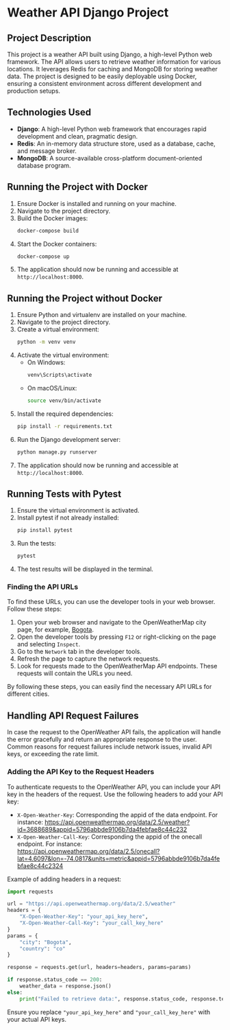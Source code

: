 # Weather API Django Project

## Project Description
This project is a weather API built using Django, a high-level Python web framework. The API allows users to retrieve weather information for various locations. It leverages Redis for caching and MongoDB for storing weather data. The project is designed to be easily deployable using Docker, ensuring a consistent environment across different development and production setups.

## Technologies Used
- **Django**: A high-level Python web framework that encourages rapid development and clean, pragmatic design.
- **Redis**: An in-memory data structure store, used as a database, cache, and message broker.
- **MongoDB**: A source-available cross-platform document-oriented database program.

## Running the Project with Docker
1. Ensure Docker is installed and running on your machine.
2. Navigate to the project directory.
3. Build the Docker images:
    ```sh
    docker-compose build
    ```
4. Start the Docker containers:
    ```sh
    docker-compose up
    ```
5. The application should now be running and accessible at `http://localhost:8000`.

## Running the Project without Docker
1. Ensure Python and virtualenv are installed on your machine.
2. Navigate to the project directory.
3. Create a virtual environment:
    ```sh
    python -m venv venv
    ```
4. Activate the virtual environment:
    - On Windows:
        ```sh
        venv\Scripts\activate
        ```
    - On macOS/Linux:
        ```sh
        source venv/bin/activate
        ```
5. Install the required dependencies:
    ```sh
    pip install -r requirements.txt
    ```
6. Run the Django development server:
    ```sh
    python manage.py runserver
    ```
7. The application should now be running and accessible at `http://localhost:8000`.

## Running Tests with Pytest
1. Ensure the virtual environment is activated.
2. Install pytest if not already installed:
    ```sh
    pip install pytest
    ```
3. Run the tests:
    ```sh
    pytest
    ```
4. The test results will be displayed in the terminal.

### Finding the API URLs

To find these URLs, you can use the developer tools in your web browser. Follow these steps:

1. Open your web browser and navigate to the OpenWeatherMap city page, for example, [Bogota](https://openweathermap.org/city/3688689).
2. Open the developer tools by pressing `F12` or right-clicking on the page and selecting `Inspect`.
3. Go to the `Network` tab in the developer tools.
4. Refresh the page to capture the network requests.
5. Look for requests made to the OpenWeatherMap API endpoints. These requests will contain the URLs you need.

By following these steps, you can easily find the necessary API URLs for different cities.

## Handling API Request Failures

In case the request to the OpenWeather API fails, the application will handle the error gracefully and return an appropriate response to the user. Common reasons for request failures include network issues, invalid API keys, or exceeding the rate limit.

### Adding the API Key to the Request Headers

To authenticate requests to the OpenWeather API, you can include your API key in the headers of the request. Use the following headers to add your API key:

- `X-Open-Weather-Key`: Corresponding the appid of the data endpoint. For instance: https://api.openweathermap.org/data/2.5/weather?id=3688689&appid=5796abbde9106b7da4febfae8c44c232
- `X-Open-Weather-Call-Key`: Corresponding the appid of the onecall endpoint. For instance: https://api.openweathermap.org/data/2.5/onecall?lat=4.6097&lon=-74.0817&units=metric&appid=5796abbde9106b7da4febfae8c44c2324


Example of adding headers in a request:

```python
import requests

url = "https://api.openweathermap.org/data/2.5/weather"
headers = {
    "X-Open-Weather-Key": "your_api_key_here",
    "X-Open-Weather-Call-Key": "your_call_key_here"
}
params = {
    "city": "Bogota",
    "country": "co"
}

response = requests.get(url, headers=headers, params=params)

if response.status_code == 200:
    weather_data = response.json()
else:
    print("Failed to retrieve data:", response.status_code, response.text)
```

Ensure you replace `"your_api_key_here"` and `"your_call_key_here"` with your actual API keys.
